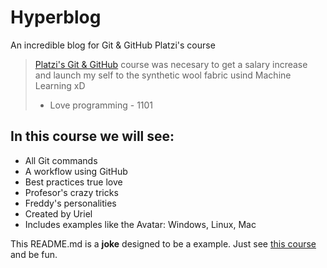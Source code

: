 # Hyperblog 
An incredible blog for Git &amp; GitHub Platzi's course

> [Platzi's Git & GitHub](https://platzi.com/clases/1557-git-github/19977-readmemd-es-una-excelente-practica/) course was necesary to get a salary increase and launch my self to the synthetic wool fabric usind Machine Learning xD
> - Love programming - 1101

## In this course we will see:
* All Git commands
* A workflow using GitHub
* Best practices true love
* Profesor's crazy tricks
* Freddy's personalities
* Created by Uriel
* Includes examples like the Avatar: Windows, Linux, Mac

This README.md is a **joke** designed to be a example. Just see [this course](https://platzi.com/clases/1557-git-github/19977-readmemd-es-una-excelente-practica/) and be fun. 